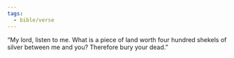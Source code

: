 ```yaml
---
tags:
  - bible/verse
---
```

“My lord, listen to me. What is a piece of land worth four hundred shekels of silver between me and you? Therefore bury your dead.”